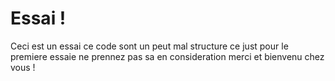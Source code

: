 # Essai !
Ceci est un essai ce code sont un peut mal structure ce just pour le premiere essaie ne prennez pas sa en consideration 
merci et bienvenu chez vous !